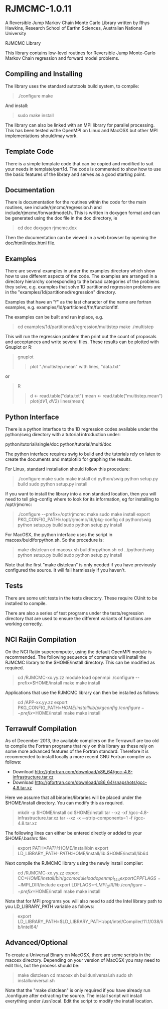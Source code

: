 # RJMCMC-1.0.11
A Reversible Jump Markov Chain Monte Carlo Library written by Rhys Hawkins, Research School of Earthn Sciences, Australian National University


RJMCMC Library

This library contains low-level routines for Reversible Jump
Monte-Carlo Markov Chain regression and forward model problems.

Compiling and Installing
------------------------

The library uses the standard autotools build system, to compile:

> ./configure
> make

And install:

> sudo make install

The library can also be linked with an MPI library for parallel
processing. This has been tested withe OpenMPI on Linux and 
MacOSX but other MPI implementations should/may work.

Template Code
-------------

There is a simple template code that can be copied and modified 
to suit your needs in template/part1d. The code is commented to
show how to use the basic features of the library and serves as
a good starting point.

Documentation
-------------

There is documentation for the routines within the code for the
main routines, see include/rjmcmc/regression.h and 
include/rjmcmc/forwardmodel.h. This is written in doxygen format
and can be generated using the dox file in the doc directory, ie

> cd doc
> doxygen rjmcmc.dox

Then the documentation can be viewed in a web browser by opening
the doc/html/index.html file.

Examples
--------

There are several examples in under the examples directory which 
show how to use different aspects of the code. The examples are
arranged in a directory hierarchy corresponding to the broad
categories of the problems they solve, e.g. examples that solve
1D partitioned regression problems are in the 
"examples/1d/partitioned/regression" directory.

Examples that have an "f" as the last character of the name are
fortran examples, e.g. examples/1d/partitioned/fm/functionfitf.

The examples can be built and run inplace, e.g.

> cd examples/1d/partitioned/regression/multistep
> make
> ./multistep

This will run the regression problem then print out the count of
proposals and acceptances and write several files. These results can
be plotted with Gnuplot or R:

> gnuplot
>> plot "./multistep.mean" with lines, "data.txt"

or

> R
>> d <- read.table("data.txt")
>> mean <- read.table("multistep.mean")
>> plot(d$V1, d$V2)
>> lines(mean)

Python Interface
----------------

There is a python interface to the 1D regression codes available under
the python/swig directory with a tutorial introduction under:

  python/tutorial/single/doc
  python/tutorial/multi/doc

The python interface requires swig to build and the tutorials rely on
latex to create the documents and matplotlib for graphing the results.

For Linux, standard installation should follow this procedure:
> ./configure
> make 
> sudo make install
> cd python/swig
> python setup.py build
> sudo python setup.py install

If you want to install the library into a non standard location, 
then you will need to tell pkg-config where to look for its information,
eg for installing to /opt/rjmcmc:

> ./configure --prefix=/opt/rjmcmc
> make
> sudo make install
> export PKG_CONFIG_PATH=/opt/rjmcmc/lib/pkg-config
> cd python/swig
> python setup.py build
> sudo python setup.py install

For MacOSX, the python interface uses the script in macosx/buidlforpython.sh.
So the procedure is:

> make distclean 
> cd macosx
> sh buildforpython.sh
> cd ../python/swig
> python setup.py build
> sudo python setup.py install

Note that the first "make distclean" is only needed if you have previously
configured the source. It will fail harmlessly if you haven't.

Tests
-----

There are some unit tests in the tests directory. These require CUnit to 
be installed to compile.

There are also a series of test programs under the tests/regression
directory that are used to ensure the different variants of functions
are working correctly.

NCI Raijin Compilation
----------------------

On the NCI Raijin supercomputer, using the default OpenMPI module is 
recommended. The following sequence of commands will install the RJMCMC
library to the $HOME/install directory. This can be modified as required.

> cd <path to RJMCMC>/RJMCMC-xx.yy.zz
> module load openmpi
> ./configure --prefix=$HOME/install
> make
> make install

Applications that use the RJMCMC library can then be installed as follows:

> cd <path to APP>/APP-xx.yy.zz
> export PKG_CONFIG_PATH=$HOME/install/lib/pkgconfig
> ./configure --prefix=$HOME/install
> make
> make install

Terrawulf Compilation
---------------------

As of December 2013, the available compilers on the Terrawulf are too
old to compile the Fortran programs that rely on this library as these
rely on some more advanced features of the Fortran standard. Therefore
it is recommended to install locally a more recent GNU Fortran
compiler as follows:

- Download http://gfortran.com/download/x86_64/gcc-4.8-infrastructure.tar.xz
- Download http://gfortran.com/download/x86_64/snapshots/gcc-4.8.tar.xz

Here we assume that all binaries/libraries will be placed under the $HOME/install 
directory. You can modify this as required.

> mkdir -p $HOME/install
> cd $HOME/install
> tar --xz -xf <path to downloads>/gcc-4.8-infrastructure.tar.xz
> tar --xz -x --strip-components=1 -f <path to downloads>/gcc-4.8.tar.xz

The following lines can either be entered directly or added to your $HOME/.bashrc
file:

> export PATH=$PATH:$HOME/install/bin
> export LD_LIBRARY_PATH=$PATH:$HOME/install/lib:$HOME/install/lib64

Next compile the RJMCMC library using the newly install compiler:

> cd <path to RJMCMC>/RJMCMC-xx.yy.zz
> export CC=$HOME/install/bin/gcc
> module load openmpi_144
> export CPPFLAGS=-I$MPI_DIR/include
> export LDFLAGS=-L$MPI_DIR/lib
> ./configure --prefix=$HOME/install
> make
> make install

Note that for MPI programs you will also need to add the Intel library path 
to you LD_LIBRARY_PATH variable as follows:

> export LD_LIBRARY_PATH=$LD_LIBRARY_PATH:/opt/intel/Compiler/11.1/038/lib/intel64/

Advanced/Optional
-----------------

To create a Universal Binary on MacOSX, there are some scripts
in the macosx directory. Depending on your version of MacOSX
you may need to edit this, but the process should be:

> make distclean
> cd macosx
> sh builduniversal.sh
> sudo sh installuniversal.sh

Note that the "make distclean" is only required if you have 
already run ./configure after extracting the source. The install
script will install everything under /usr/local. Edit the 
script to modify the install location.

